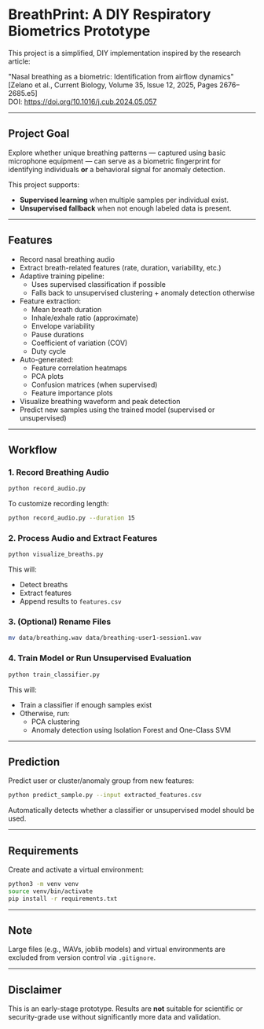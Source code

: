 # BreathPrint: A DIY Respiratory Biometrics Prototype

This project is a simplified, DIY implementation inspired by the research article:

"Nasal breathing as a biometric: Identification from airflow dynamics"  
[Zelano et al., Current Biology, Volume 35, Issue 12, 2025, Pages 2676–2685.e5]  
DOI: https://doi.org/10.1016/j.cub.2024.05.057

---

## Project Goal

Explore whether unique breathing patterns — captured using basic microphone equipment — can serve as a biometric fingerprint for identifying individuals **or** a behavioral signal for anomaly detection.

This project supports:
- **Supervised learning** when multiple samples per individual exist.
- **Unsupervised fallback** when not enough labeled data is present.

---

## Features

- Record nasal breathing audio
- Extract breath-related features (rate, duration, variability, etc.)
- Adaptive training pipeline:
  - Uses supervised classification if possible
  - Falls back to unsupervised clustering + anomaly detection otherwise
- Feature extraction:
  - Mean breath duration
  - Inhale/exhale ratio (approximate)
  - Envelope variability
  - Pause durations
  - Coefficient of variation (COV)
  - Duty cycle
- Auto-generated:
  - Feature correlation heatmaps
  - PCA plots
  - Confusion matrices (when supervised)
  - Feature importance plots
- Visualize breathing waveform and peak detection
- Predict new samples using the trained model (supervised or unsupervised)

---

## Workflow

### 1. Record Breathing Audio
```bash
python record_audio.py
```
To customize recording length:
```bash
python record_audio.py --duration 15
```

### 2. Process Audio and Extract Features
```bash
python visualize_breaths.py
```
This will:
- Detect breaths
- Extract features
- Append results to `features.csv`

### 3. (Optional) Rename Files
```bash
mv data/breathing.wav data/breathing-user1-session1.wav
```

### 4. Train Model or Run Unsupervised Evaluation
```bash
python train_classifier.py
```
This will:
- Train a classifier if enough samples exist
- Otherwise, run:
  - PCA clustering
  - Anomaly detection using Isolation Forest and One-Class SVM

---

## Prediction

Predict user or cluster/anomaly group from new features:
```bash
python predict_sample.py --input extracted_features.csv
```
Automatically detects whether a classifier or unsupervised model should be used.

---

## Requirements

Create and activate a virtual environment:
```bash
python3 -m venv venv
source venv/bin/activate
pip install -r requirements.txt
```

---

## Note

Large files (e.g., WAVs, joblib models) and virtual environments are excluded from version control via `.gitignore`.

---

## Disclaimer

This is an early-stage prototype. Results are **not** suitable for scientific or security-grade use without significantly more data and validation.
